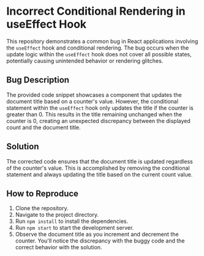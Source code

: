 # Incorrect Conditional Rendering in useEffect Hook
This repository demonstrates a common bug in React applications involving the `useEffect` hook and conditional rendering. The bug occurs when the update logic within the `useEffect` hook does not cover all possible states, potentially causing unintended behavior or rendering glitches.

## Bug Description
The provided code snippet showcases a component that updates the document title based on a counter's value. However, the conditional statement within the `useEffect` hook only updates the title if the counter is greater than 0. This results in the title remaining unchanged when the counter is 0, creating an unexpected discrepancy between the displayed count and the document title.

## Solution
The corrected code ensures that the document title is updated regardless of the counter's value. This is accomplished by removing the conditional statement and always updating the title based on the current count value.

## How to Reproduce
1. Clone the repository.
2. Navigate to the project directory.
3. Run `npm install` to install the dependencies.
4. Run `npm start` to start the development server.
5. Observe the document title as you increment and decrement the counter.  You'll notice the discrepancy with the buggy code and the correct behavior with the solution.
